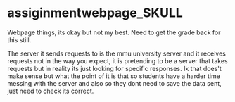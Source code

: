 # assiginmentwebpage_SKULL
Webpage things, its okay but not my best. Need to get the grade back for this still.

The server it sends requests to is the mmu university server and it receives requests not in the way you expect, it is pretending to be a server that takes requests but in reality its just looking for specific responses. Ik that does't make sense but what the point of it is that so students have a harder time messing with the server and also so they dont need to save the data sent, just need to check its correct.
